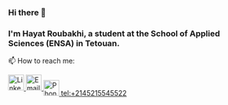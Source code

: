 ### Hi there 👋

### I'm Hayat Roubakhi, a student at the School of Applied Sciences (ENSA) in Tetouan.

📫 How to reach me:




<div>
  <a href="https://www.linkedin.com/in/hayat-roubakhi-97ba051b3/">
    <img src="https://upload.wikimedia.org/wikipedia/commons/c/ca/LinkedIn_logo_initials.png" alt="LinkedIn" style="width: 32px; height: 32px;">
  </a>
  <a href="mailto:hayat.roubakhi@etu.uae.ac.ma">
    <img src="https://cdn-icons-png.freepik.com/512/8109/8109673.png" alt="Email" style="width: 32px; height: 32px;">
  </a>
<a href="tel:+2145215545522" style="vertical-align: middle;">
  <img src="data:image/png;base64,iVBORw0KGgoAAAANSUhEUgAAACAAAAAgCAYAAABzenr0AAACjElEQVRYR9WXv0tUYRjHn9faUtklg7FSIitfYQSCCi1DSVJQlDv0E5ySdHmiglFtgNWBilhFWQU8SsU9R0KkJJBFG3oK8LupzE3MDE19/Wr3Xy5k5t7x9/93v/d7Tj2A/45/Wt1n6Zmh0yf9dQ8zxmuAWV8RuslCqV...9xTrAyya9xTlmFLF+nGYxP53vdhxQUV5IYtP8pLQmBFN3bDwCgCWQVKb+MX3T78dAAAAAAAAAAAAYP4/yTjOgAgh+4e9vMOZBjI2AwoDBnAP3OPm1OXAAVwmYigA6LSgAAAAASUVORK5CYII=" alt="Phone" style="width: 32px; height: 32px;">
  <span>tel:+2145215545522</span>
</a>




</div>



<!--
**hayatvyhr/hayatvyhr** is a ✨ _special_ ✨ repository because its `README.md` (this file) appears on your GitHub profile.

Here are some ideas to get you started:

- 🔭 I’m currently working on ...
- 🌱 I’m currently learning ...
- 👯 I’m looking to collaborate on ...
- 🤔 I’m looking for help with ...
- 💬 Ask me about ...
- 📫 How to reach me: ...
- 😄 Pronouns: ...
- ⚡ Fun fact: ...
-->
